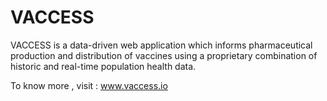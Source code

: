 # VACCESS
VACCESS is a data-driven web application which informs pharmaceutical production and distribution of vaccines using a proprietary combination of historic and real-time population health data.

To know more , visit : www.vaccess.io
